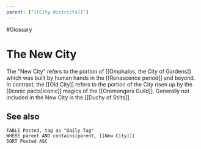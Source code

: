 ```yaml
---
parent: ["[[City districts]]"]
---
```

#Glossary
# The New City

The "New City" refers to the portion of [[Omphalos, the City of Gardens]] which was built by human hands in the [[Renascence period]] and beyond. In contrast, the [[Old City]] refers to the portion of the City risen up by the [[Iconic pacts|iconic]] magics of the [[Oremongers Guild]]. Generally not included in the New City is the [[Duchy of Stilts]].

## See also
```dataview
TABLE Posted, tag as "Daily Tag"
WHERE parent AND contains(parent, [[New City]])
SORT Posted ASC
```
